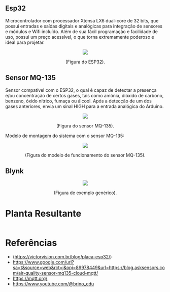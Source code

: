 ## Esp32 

  Microcontrolador com processador  Xtensa LX6 dual-core de 32 bits, que possui entradas e saídas digitais e analógicas para integração de sensores e módulos e Wifi incluído. Além de sua fácil programação e facilidade de uso, possui um preço acessível, o que torna extremamente poderoso e ideal para projetar.

<p align="center">
  <img src="https://github.com/user-attachments/assets/cd6c5048-c17f-4a36-8223-771e3f3ad8f3">
</p>
<p align="center">(Figura do ESP32).</p>


## Sensor MQ-135

Sensor compatível com o ESP32, o qual é capaz de detectar a presença e/ou concentração de certos gases, tais como amônia, dióxido de carbono, benzeno, óxido nítrico, fumaça ou álcool. Após a detecção de um dos gases anteriores, envia um sinal HIGH para a entrada analógica do Arduino. 

<p align="center">
  <img src="https://github.com/user-attachments/assets/d1641f76-6be4-4ef6-9b02-4e36e0524786">
</p>
<p align="center">(Figura do sensor MQ-135).</p>


Modelo de montagem do sistema com o sensor MQ-135:

<p align="center">
  <img src="https://github.com/user-attachments/assets/4f3f6d0d-f6e4-4502-939a-3d06c305dfb6">
</p>
<p align="center">(Figura do modelo de funcionamento do sensor MQ-135).</p>


## Blynk

<p align="center">
  <img src="https://curtocircuito.com.br/pub/media/wysiwyg/blog/ESP32_Blynk/app2.jpg">
</p>
<p align="center">(Figura de exemplo genérico).</p>


# Planta Resultante

<p align="center">
   <img src=" ">
</p>


# Referências
* (https://victorvision.com.br/blog/placa-esp32/)
* https://www.google.com/url?sa=t&source=web&rct=j&opi=89978449&url=https://blog.asksensors.com/air-quality-sensor-mq135-cloud-mqtt/
* https://mqtt.org/
* https://www.youtube.com/@brino_edu

